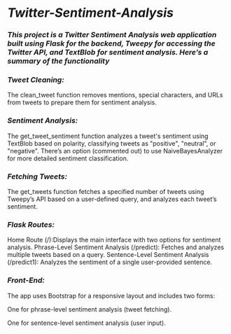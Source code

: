 # _Twitter-Sentiment-Analysis_

### _This project is a Twitter Sentiment Analysis web application built using Flask for the backend, Tweepy for accessing the Twitter API, and TextBlob for sentiment analysis. Here’s a summary of the functionality_

### _**Tweet Cleaning:**_ 

The clean_tweet function removes mentions, special characters, and URLs from tweets to prepare them for sentiment analysis.

### _**Sentiment Analysis:**_

The get_tweet_sentiment function analyzes a tweet's sentiment using TextBlob based on polarity, classifying tweets as "positive", "neutral", or "negative".
There’s an option (commented out) to use NaiveBayesAnalyzer for more detailed sentiment classification.

### _**Fetching Tweets:**_

The get_tweets function fetches a specified number of tweets using Tweepy’s API based on a user-defined query, and analyzes each tweet’s sentiment.

### _**Flask Routes:**_

Home Route (/):Displays the main interface with two options for sentiment analysis.
Phrase-Level Sentiment Analysis (/predict): Fetches and analyzes multiple tweets based on a query.
Sentence-Level Sentiment Analysis (/predict1): Analyzes the sentiment of a single user-provided sentence.

### _**Front-End:**_ 

The app uses Bootstrap for a responsive layout and includes two forms:

One for phrase-level sentiment analysis (tweet fetching).

One for sentence-level sentiment analysis (user input).
